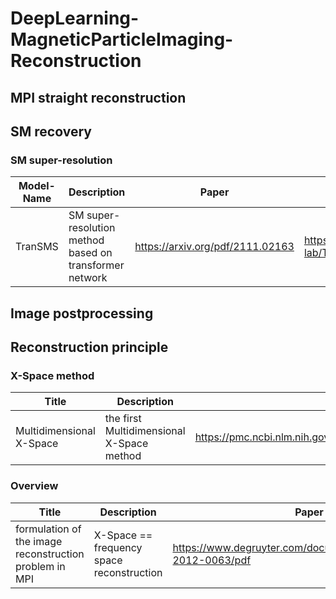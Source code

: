 # DeepLearning-MagneticParticleImaging-Reconstruction
## MPI straight reconstruction

## SM recovery

### SM super-resolution

|Model-Name | Description | Paper | Code |
|------|-------|------|------|
|TranSMS |SM super-resolution method based on transformer network |<https://arxiv.org/pdf/2111.02163> |<https://github.com/icon-lab/TranSMS> |


## Image postprocessing

## Reconstruction principle

### X-Space method
|Title | Description | Paper | Code |
|------|-------|------|------|
|Multidimensional X-Space |the first Multidimensional X-Space method |<https://pmc.ncbi.nlm.nih.gov/articles/PMC3990467/pdf/nihms377771.pdf> |NULL |

### Overview
|Title | Description | Paper | Code |
|------|-------|------|------|
|formulation of the image reconstruction problem in MPI |X-Space == frequency space reconstruction |<https://www.degruyter.com/document/doi/10.1515/bmt-2012-0063/pdf> |NULL |
